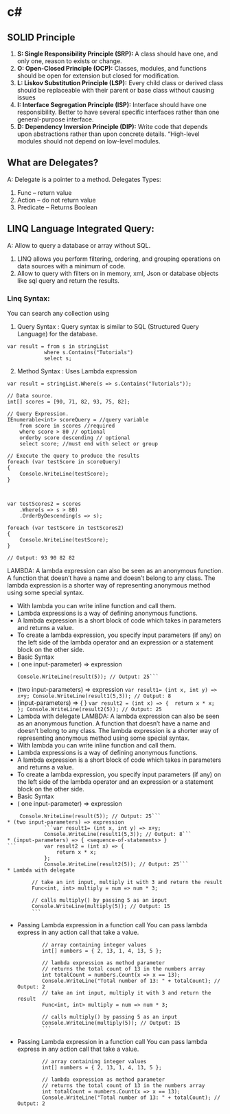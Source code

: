 # c#
## SOLID Principle
1. **S: Single Responsibility Principle (SRP):** A class should have one, and only one, reason to exists or change.
2. **O: Open-Closed Principle (OCP):** Classes, modules, and functions should be open for extension but closed for modification.
3. **L: Liskov Substitution Principle (LSP):** Every child class or derived class should be replaceable with their parent or base class without causing issues
4. **I: Interface Segregation Principle (ISP):** Interface should have one responsibility. Better to have several specific interfaces rather than one general-purpose interface.
5. **D: Dependency Inversion Principle (DIP):** Write code that depends upon abstractions rather than upon concrete details. “High-level modules should not depend on low-level modules.

## What are Delegates?
A: Delegate is a pointer to  a method.
Delegates Types:
1.	Func – return value
2.	Action – do not return value
3.	Predicate – Returns Boolean

## LINQ Language Integrated Query:
A: Allow to query a database or array without SQL.
1. LINQ allows you perform filtering, ordering, and grouping operations on data sources with a minimum of code.
2. Allow to query with filters on in memory, xml, Json or database objects like sql query and return the results.

### Linq Syntax:
You can search any collection using
1.	Query Syntax : 	Query syntax is similar to SQL (Structured Query Language) for the database.
```
var result = from s in stringList
            where s.Contains("Tutorials") 
            select s;
```
2.	Method Syntax : Uses Lambda expression
```
var result = stringList.Where(s => s.Contains("Tutorials"));

```

```
// Data source.
int[] scores = [90, 71, 82, 93, 75, 82];

// Query Expression.
IEnumerable<int> scoreQuery = //query variable
    from score in scores //required
    where score > 80 // optional
    orderby score descending // optional
    select score; //must end with select or group

// Execute the query to produce the results
foreach (var testScore in scoreQuery)
{
    Console.WriteLine(testScore);
}



var testScores2 = scores
    .Where(s => s > 80)
    .OrderByDescending(s => s);

foreach (var testScore in testScores2)
{
    Console.WriteLine(testScore);
}

// Output: 93 90 82 82 

```

LAMBDA:
A lambda expression can also be seen as an anonymous function. A function that doesn’t have a name and doesn’t belong to any class. 
The lambda expression is a shorter way of representing anonymous method using some special syntax.
*	With lambda you can write inline function and call them.
*	Lambda expressions is a way of defining anonymous functions.
*	A lambda expression is a short block of code which takes in parameters and returns a value. 
*	To create a lambda expression, you specify input parameters (if any) on the left side of the lambda operator and an expression or a statement block on the other side.
*	Basic Syntax
* ( one input-parameter) => expression
	```var result = (int x) => x * x;
	Console.WriteLine(result(5)); // Output: 25```
* (two input-parameters) => expression
	        ```var result1= (int x, int y) => x+y;
	        Console.WriteLine(result1(5,3)); // Output: 8```
* (input-parameters) => { <sequence-of-statements> }
	        ```var result2 = (int x) => { 
	            return x * x;
	        };
	        Console.WriteLine(result2(5)); // Output: 25```
* Lambda with delegate
LAMBDA:
A lambda expression can also be seen as an anonymous function. A function that doesn’t have a name and doesn’t belong to any class. 
The lambda expression is a shorter way of representing anonymous method using some special syntax.
*	With lambda you can write inline function and call them.
*	Lambda expressions is a way of defining anonymous functions.
*	A lambda expression is a short block of code which takes in parameters and returns a value. 
*	To create a lambda expression, you specify input parameters (if any) on the left side of the lambda operator and an expression or a statement block on the other side.
*	Basic Syntax
* ( one input-parameter) => expression
```	var result = (int x) => x * x;
	Console.WriteLine(result(5)); // Output: 25```
* (two input-parameters) => expression
	        ```var result1= (int x, int y) => x+y;
	        Console.WriteLine(result1(5,3)); // Output: 8```
* (input-parameters) => { <sequence-of-statements> }
```	        var result2 = (int x) => { 
	            return x * x;
	        };
	        Console.WriteLine(result2(5)); // Output: 25```
* Lambda with delegate
```
	        // take an int input, multiply it with 3 and return the result 
	        Func<int, int> multiply = num => num * 3;
	
	        // calls multiply() by passing 5 as an input
	        Console.WriteLine(multiply(5)); // Output: 15
            ```
* Passing Lambda expression in a function call
	You can pass lambda express in any action call that take a value. 
    ```
	        // array containing integer values 
	        int[] numbers = { 2, 13, 1, 4, 13, 5 };
	
	        // lambda expression as method parameter
	        // returns the total count of 13 in the numbers array
	        int totalCount = numbers.Count(x => x == 13);  
	        Console.WriteLine("Total number of 13: " + totalCount); // Output: 2
	        // take an int input, multiply it with 3 and return the result 
	        Func<int, int> multiply = num => num * 3;
	
	        // calls multiply() by passing 5 as an input
	        Console.WriteLine(multiply(5)); // Output: 15
            ```
* Passing Lambda expression in a function call
	You can pass lambda express in any action call that take a value. 
    ```
	        // array containing integer values 
	        int[] numbers = { 2, 13, 1, 4, 13, 5 };
	
	        // lambda expression as method parameter
	        // returns the total count of 13 in the numbers array
	        int totalCount = numbers.Count(x => x == 13);  
	        Console.WriteLine("Total number of 13: " + totalCount); // Output: 2
```